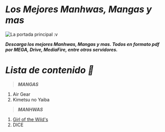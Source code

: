 # ***Los Mejores Manhwas, Mangas y mas***

![La portada principal :v](https://raw.githubusercontent.com/LuisAlfredoH/Manhwa-Manga-Etc/master/img/portada.png)

***Descarga los mejores Manhwas, Mangas y mas. Todos en formato pdf por MEGA, Drive, MediaFire, entre otros servidores.***

# ***Lista de contenido :mag_right:***

> ***MANGAS***
1. Air Gear
2. Kimetsu no Yaiba

> ***MANHWAS***
1. [Girl of the Wild's](https://blankshadowof.github.io/Manhwa-Manga-Etc/manhwas/manhwa-gotw.html)
2. DICE
